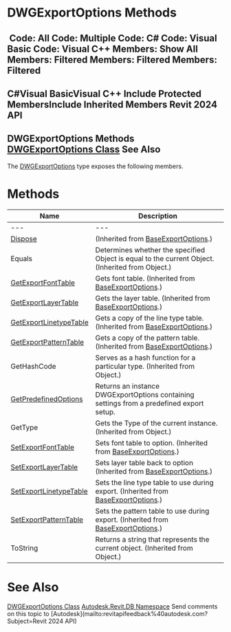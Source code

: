# DWGExportOptions Methods

﻿
 Code: All Code: Multiple Code: C# Code: Visual Basic Code: Visual C++  Members: Show All Members: Filtered Members: Filtered Members: Filtered   
---  
C#Visual BasicVisual C++
Include Protected MembersInclude Inherited Members
Revit 2024 API  
---  
DWGExportOptions Methods  
[DWGExportOptions Class](3e510f02-1a4c-3e4f-f923-e96972d03862.md "DWGExportOptions Class") See Also  
---  
The [DWGExportOptions](3e510f02-1a4c-3e4f-f923-e96972d03862.md "DWGExportOptions Class") type exposes the following members.
# Methods
| Name | Description |
| --- | --- |
| --- | --- | --- |
| [Dispose](b4c35f2c-100e-c009-ceae-c01ad46f3db8.md "Dispose Method") | (Inherited from [BaseExportOptions](d88aaa04-8700-ede2-9a8c-c3ac0d71e68b.md "BaseExportOptions Class").) |
| Equals | Determines whether the specified Object is equal to the current Object. (Inherited from Object.) |
| [GetExportFontTable](6dc659b4-4131-c1bf-e418-4afc551095d0.md "GetExportFontTable Method") | Gets font table.  (Inherited from [BaseExportOptions](d88aaa04-8700-ede2-9a8c-c3ac0d71e68b.md "BaseExportOptions Class").) |
| [GetExportLayerTable](1ce6b604-0b45-f05f-863e-952b85e5a862.md "GetExportLayerTable Method") | Gets the layer table.  (Inherited from [BaseExportOptions](d88aaa04-8700-ede2-9a8c-c3ac0d71e68b.md "BaseExportOptions Class").) |
| [GetExportLinetypeTable](eba17284-95da-cea8-6b24-4e99bf196629.md "GetExportLinetypeTable Method") | Gets a copy of the line type table.  (Inherited from [BaseExportOptions](d88aaa04-8700-ede2-9a8c-c3ac0d71e68b.md "BaseExportOptions Class").) |
| [GetExportPatternTable](6f852987-50c6-e44a-398a-b23a01a1a0a5.md "GetExportPatternTable Method") | Gets a copy of the pattern table.  (Inherited from [BaseExportOptions](d88aaa04-8700-ede2-9a8c-c3ac0d71e68b.md "BaseExportOptions Class").) |
| GetHashCode | Serves as a hash function for a particular type.  (Inherited from Object.) |
| [GetPredefinedOptions](0ae4a6f6-6a0a-8363-b580-7b61b61bca6d.md "GetPredefinedOptions Method") | Returns an instance DWGExportOptions containing settings from a predefined export setup. |
| GetType | Gets the Type of the current instance. (Inherited from Object.) |
| [SetExportFontTable](86d6662a-fc5b-0027-2167-0f1f70efc923.md "SetExportFontTable Method") | Sets font table to option.  (Inherited from [BaseExportOptions](d88aaa04-8700-ede2-9a8c-c3ac0d71e68b.md "BaseExportOptions Class").) |
| [SetExportLayerTable](9d1bb366-8472-4141-945b-47a6b02fe1e7.md "SetExportLayerTable Method") | Sets layer table back to option  (Inherited from [BaseExportOptions](d88aaa04-8700-ede2-9a8c-c3ac0d71e68b.md "BaseExportOptions Class").) |
| [SetExportLinetypeTable](7e4e09ba-d012-7ad9-762e-a0eb732b2178.md "SetExportLinetypeTable Method") | Sets the line type table to use during export.  (Inherited from [BaseExportOptions](d88aaa04-8700-ede2-9a8c-c3ac0d71e68b.md "BaseExportOptions Class").) |
| [SetExportPatternTable](8050ce21-d4b7-4c46-6fe6-8a065b8a2e36.md "SetExportPatternTable Method") | Sets the pattern table to use during export.  (Inherited from [BaseExportOptions](d88aaa04-8700-ede2-9a8c-c3ac0d71e68b.md "BaseExportOptions Class").) |
| ToString | Returns a string that represents the current object. (Inherited from Object.) |

# See Also
[DWGExportOptions Class](3e510f02-1a4c-3e4f-f923-e96972d03862.md "DWGExportOptions Class")
[Autodesk.Revit.DB Namespace](87546ba7-461b-c646-cbb1-2cb8f5bff8b2.md "Autodesk.Revit.DB Namespace")
Send comments on this topic to [Autodesk](mailto:revitapifeedback%40autodesk.com?Subject=Revit 2024 API)